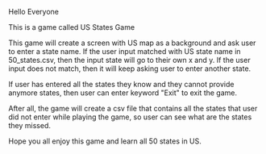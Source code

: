 Hello Everyone

This is a game called US States Game 

This game will create a screen with US map as a background and ask user to enter a state name. If the user input matched with US state name in 50_states.csv, then the input state will
go to their own x and y. If the user input does not match, then it will keep asking user to enter another state.

If user has entered all the states they know and they cannot provide anymore states, then user can enter keyword "Exit" to exit the game.

After all, the game will create a csv file that contains all the states that user did not enter while playing the game, so user can see what are the states they missed. 

Hope you all enjoy this game and learn all 50 states in US.
